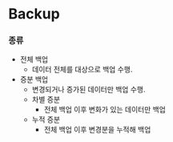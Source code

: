 # Backup

### 종류

- 전체 백업
    - 데이터 전체를 대상으로 백업 수행.
- 증분 백업
    - 변경되거나 증가된 데이터만 백업 수행.
    - 차별 증분
        - 전체 백업 이후 변화가 있는 데이터만 백업
    - 누적 증분
        - 전체 백업 이후 변경분을 누적해 백업